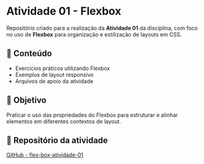# Atividade 01 - Flexbox

Repositório criado para a realização da **Atividade 01** da disciplina, com foco no uso de **Flexbox** para organização e estilização de layouts em CSS.

## 📂 Conteúdo
- Exercícios práticos utilizando Flexbox
- Exemplos de layout responsivo
- Arquivos de apoio da atividade

## 🚀 Objetivo
Praticar o uso das propriedades do Flexbox para estruturar e alinhar elementos em diferentes contextos de layout.

## 🔗 Repositório da atividade
[GitHub - flex-box-atividade-01](https://github.com/SPTech-Atividades-de-PI/flex-box-atividade-01)
